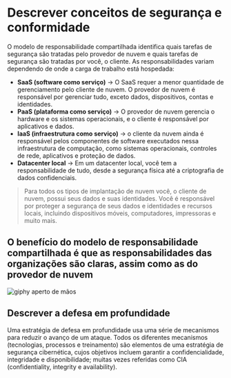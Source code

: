# Descrever conceitos de segurança e conformidade

O modelo de responsabilidade compartilhada identifica quais tarefas de segurança são tratadas pelo provedor de nuvem e quais tarefas de segurança são tratadas por você, o cliente. As responsabilidades variam dependendo de onde a carga de trabalho está hospedada:

- **SaaS (software como serviço)** -> O SaaS requer a menor quantidade de gerenciamento pelo cliente de nuvem. O provedor de nuvem é responsável por gerenciar tudo, exceto dados, dispositivos, contas e identidades.
- **PaaS (plataforma como serviço)** -> O provedor de nuvem gerencia o hardware e os sistemas operacionais, e o cliente é responsável por aplicativos e dados.
- **IaaS (infraestrutura como serviço)** -> o cliente da nuvem ainda é responsável pelos componentes de software executados nessa infraestrutura de computação, como sistemas operacionais, controles de rede, aplicativos e proteção de dados.
- **Datacenter local** -> Em um datacenter local, você tem a responsabilidade de tudo, desde a segurança física até a criptografia de dados confidenciais.
  
> Para todos os tipos de implantação de nuvem você, o cliente de nuvem, possui seus dados e suas identidades. Você é responsável por proteger a segurança de seus dados e identidades e recursos locais, incluindo dispositivos móveis, computadores, impressoras e muito mais.

## O benefício do modelo de responsabilidade compartilhada é que as responsabilidades das organizações são claras, assim como as do provedor de nuvem

![giphy aperto de mãos](https://media.giphy.com/media/v1.Y2lkPTc5MGI3NjExaWk2M2VyeHRqaGNtbzhubGRpN3pmcHJrcnd4N2FsdWhtZXB4ZWg1OCZlcD12MV9pbnRlcm5hbF9naWZfYnlfaWQmY3Q9Zw/UWmezCkFtCE4myL43g/giphy.gif)

## Descrever a defesa em profundidade

Uma estratégia de defesa em profundidade usa uma série de mecanismos para reduzir o avanço de um ataque. Todos os diferentes mecanismos (tecnologias, processos e treinamento) são elementos de uma estratégia de segurança cibernética, cujos objetivos incluem garantir a confidencialidade, integridade e disponibilidade; muitas vezes referidas como CIA (confidentiality, integrity e availability).
